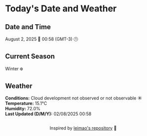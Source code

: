  # Today's Date and Weather
    
## Date and Time
August 2, 2025 📅
00:58 (GMT-3) 🕒

## Current Season
Winter ❄️
## Weather 
**Conditions:** Cloud development not observed or not observable ☀️
**Temperature:** 15.1°C  
**Humidity:** 72.0%  
**Last Updated (D/M/Y):** 02/08/2025 00:58
##
<div align="center">Inspired by <a href="https://github.com/leimao/What-Is-The-Date-Today">leimao's repository</a> 🌱</div>
